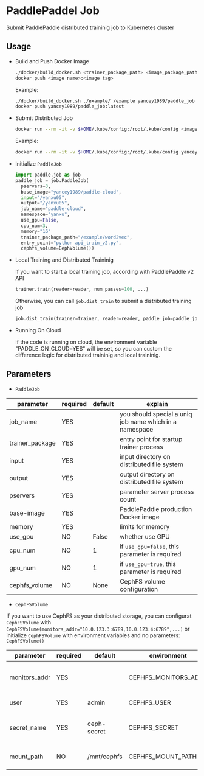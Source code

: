 # PaddlePaddel Job
Submit PaddlePaddle distributed traininig job to Kubernetes cluster

## Usage
- Build and Push Docker Image
  ```bash
  ./docker/build_docker.sh <trainer_package_path> <image_package_path> <image name> <image tag>
  docker push <image name>:<image tag>
  ```
  Example:
  ```bash
  ./docker/build_docker.sh ./example/ /example yancey1989/paddle_job latest
  docker push yancey1989/paddle_job:latest
  ```
- Submit Distributed Job
  ```bash
  docker run --rm -it -v $HOME/.kube/config:/root/.kube/config <image name>:<image tag> python /example/word2vec/api_train_v2.py
  ```
  Example:
  ```bash
  docker run --rm -it -v $HOME/.kube/config:/root/.kube/config yancey1989/paddle_job python /example/word2vec/api_train_v2.py
  ```
- Initialize `PaddleJob`
  ```python
  import paddle.job as job
  paddle_job = job.PaddleJob(
    pservers=3,
    base_image="yancey1989/paddle-cloud",
    input="/yanxu05",
    output="/yanxu05",
    job_name="paddle-cloud",
    namespace="yanxu",
    use_gpu=False,
    cpu_num=3,
    memory="1G"
    trainer_package_path="/example/word2vec",
    entry_point="python api_train_v2.py",
    cephfs_volume=CephVolume())
  ```
- Local Training and Distributed Traininig

  If you want to start a local training job, according with PaddlePaddle v2 API
  ```python
  trainer.train(reader=reader, num_passes=100, ...)
  ```
  Otherwise, you can call `job.dist_train` to submit a distributed training job
  ```python
  job.dist_train(trainer=trainer, reader=reader, paddle_job=paddle_job)
  ```
- Running On Cloud

  If the code is running on cloud, the environment variable "PADDLE_ON_CLOUD=YES" will be set,
  so you can custom the difference logic for distributed traininig and local traininig.

## Parameters

- `PaddleJob`

parameter | required | default | explain
  --- | --- | --- | ---
job_name|YES||you should special a uniq job name which in a namespace
trainer_package|YES|| entry point for startup trainer process
input| YES || input directory on distributed file system
output|YES|| output directory on distributed file system
pservers|YES|| parameter server process count
base-image|YES||PaddlePaddle production Docker image
memory|YES|| limits for memory
use_gpu|NO|False| whether use GPU
cpu_num|NO|1| if `use_gpu=false`, this parameter is required
gpu_num|NO|1| if `use_gpu=true`, this parameter is required
cephfs_volume|NO|None|CephFS volume configuration

- `CephFSVolume`

If you want to use CephFS as your distributed storage,
you can configurat `CephFSVolume` with
`CephFSVolume(monitors_addr="10.0.123.3:6789,10.0.123.4:6789",...)` or initialize `CephFSVolume` with environment variables and no parameters: `CephFSVolume()`

parameter | required | default | environment |explain
 --- | --- | --- | --- | ---
 monitors_addr| YES | | CEPHFS_MONITORS_ADDR| ceph cluster monitor addres
user | YES| admin |CEPHFS_USER|ceph user name
secret_name | YES |ceph-secret | CEPHFS_SECRET | ceph secret name in kubernetes
mount_path | NO | /mnt/cephfs | CEPHFS_MOUNT_PATH | CephFS mount path in Pod
